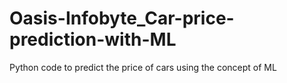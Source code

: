 # Oasis-Infobyte_Car-price-prediction-with-ML
Python code to predict the price of cars using the concept of ML
